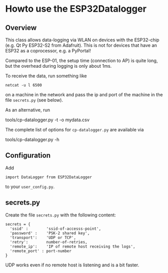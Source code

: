 Howto use the ESP32Datalogger
=============================

Overview
--------

This class allows data-logging via WLAN on devices with the ESP32-chip
(e.g. Qt Py ESP32-S2 from Adafruit). This is not for devices that
have an ESP32 as a coprocessor, e.g. a PyPortal!

Compared to the ESP-01, the setup time (connection to AP) is quite long,
but the overhead during logging is only about 1ms.

To receive the data, run something like

    netcat -u l 6500

on a machine in the network and pass the ip and port of the machine in
the file `secrets.py` (see below).

As an alternative, run

   tools/cp-datalogger.py -t -o mydata.csv

The complete list of options for `cp-datalogger.py` are available via

   tools/cp-datalogger.py -h


Configuration
-------------

Add

    import DataLogger from ESP32DataLogger

to your `user_config.py`.


secrets.py
----------

Create the file `secrets.py` with the following content:

    secrets = {
      'ssid' :        'ssid-of-accesss-point',
      'password' :    'PSK-2 shared key',
      'transport':    'UDP or TCP',
      'retry':        number-of-retries,
      'remote_ip':    'IP of remote host receiving the logs',
      'remote_port' : port-number
    }

UDP works even if no remote host is listening and is a bit faster.
